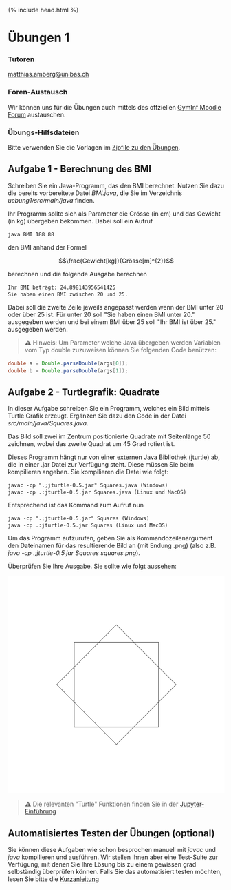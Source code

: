 {% include head.html %}
# Übungen 1

### Tutoren

[matthias.amberg@unibas.ch](mailto:matthias.amberg@unibas.ch)

### Foren-Austausch

Wir können uns für die Übungen auch mittels des offziellen [GymInf Moodle Forum](https://moodle.unifr.ch/mod/forum/view.php?id=673384) 
austauschen. 

### Übungs-Hilfsdateien

Bitte verwenden Sie die Vorlagen im [Zipfile zu den Übungen](https://github.com/andreas-forster/gyminf-programmieren/raw/master/docs/block1/uebung1.zip).


## Aufgabe 1 - Berechnung des BMI

Schreiben Sie ein Java-Programm, das den BMI berechnet. Nutzen Sie dazu die bereits vorbereitete Datei _BMI.java_, die Sie im Verzeichnis _uebung1/src/main/java_ finden.

Ihr Programm sollte sich als Parameter die Grösse (in cm) und das Gewicht (in kg) übergeben bekommen. Dabei soll ein Aufruf

```
java BMI 188 88
```

den BMI anhand der Formel

$$\frac{Gewicht[kg]}{Grösse[m]^{2}}$$

berechnen und die folgende Ausgabe berechnen

```
Ihr BMI beträgt: 24.898143956541425
Sie haben einen BMI zwischen 20 und 25.
```

Dabei soll die zweite Zeile jeweils angepasst werden wenn der BMI unter 20 oder über 25 ist. Für unter 20 soll "Sie haben einen BMI unter 20." ausgegeben werden und bei einem BMI über 25 soll "Ihr BMI ist über 25." ausgegeben werden.

> :warning: Hinweis: Um Parameter welche Java übergeben werden Variablen vom Typ double zuzuweisen können Sie folgenden Code benützen:

```java
double a = Double.parseDouble(args[0]);
double b = Double.parseDouble(args[1]);
```

## Aufgabe 2 - Turtlegrafik: Quadrate

In dieser Aufgabe schreiben Sie ein Programm, welches ein Bild mittels Turtle Grafik erzeugt. Ergänzen Sie dazu den Code in der Datei _src/main/java/Squares.java_.

Das Bild soll zwei im Zentrum positionierte Quadrate mit Seitenlänge 50 zeichnen, wobei das zweite Quadrat um 45 Grad rotiert ist.

Dieses Programm hängt nur von einer externen Java Bibliothek (jturtle) ab, die in einer .jar Datei zur Verfügung steht. Diese müssen Sie beim kompilieren angeben. Sie kompilieren die Datei wie folgt:

```
javac -cp ".;jturtle-0.5.jar" Squares.java (Windows)
javac -cp .:jturtle-0.5.jar Squares.java (Linux und MacOS)
```

Entsprechend ist das Kommand zum Aufruf nun
```
java -cp ".;jturtle-0.5.jar" Squares (Windows)
java -cp .:jturtle-0.5.jar Squares (Linux und MacOS)
```
Um das Programm aufzurufen, geben Sie als Kommandozeilenargument den Dateinamen für das resultierende Bild an (mit Endung .png) (also z.B. _java -cp .;jturtle-0.5.jar Squares squares.png_).

Überprüfen Sie Ihre Ausgabe. Sie sollte wie folgt aussehen:

![Turtle Squares](./images-uebung/turtle-squares.png)

> :warning: Die relevanten "Turtle" Funktionen finden Sie in der [Jupyter-Einführung](https://nbviewer.jupyter.org/github/andreas-forster/gyminf-programmieren/blob/master/notebooks/JupyterEinfuehrung.ipynb)


## Automatisiertes Testen der Übungen (optional)

Sie können diese Aufgaben wie schon besprochen manuell mit _javac_ und _java_ kompilieren und ausführen. Wir stellen Ihnen aber eine Test-Suite zur Verfügung, mit denen Sie Ihre Lösung bis zu einem gewissen grad selbständig überprüfen können. Falls Sie das automatisiert testen möchten, lesen Sie bitte die [Kurzanleitung](kurzanleitung-gradle.md)
